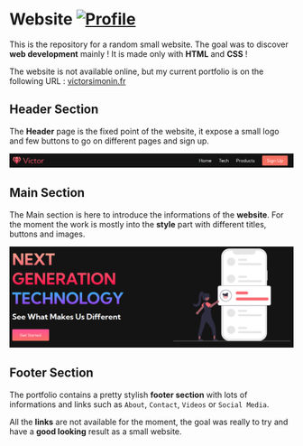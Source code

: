 # Website [![Profile][title-img]][profile]

[title-img]:https://img.shields.io/badge/-Bictole-pink
[profile]:https://github.com/bictole

This is the repository for a random small website. The goal was to discover **web development** mainly ! It is made only with **HTML** and **CSS** !

The website is not available online, but my current portfolio is on the following URL : [victorsimonin.fr](victorsimonin.fr)

## Header Section

The **Header** page is the fixed point of the website, it expose a small logo and few buttons to go on different pages and sign up.

<img src="https://github.com/Bictole/Website/blob/main/readme_images/header.png" alt="Header">


## Main Section

The Main section is here to introduce the informations of the **website**. For the moment the work is mostly into the **style** part with different titles, buttons and images.

<img src="https://github.com/Bictole/Website/blob/main/readme_images/main.png" alt="Main Section">


## Footer Section

The portfolio contains a pretty stylish **footer section** with lots of informations and links such as `About`, `Contact`, `Videos` or `Social Media`.

All the **links** are not available for the moment, the goal was really to try and have a **good looking** result as a small website.
